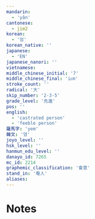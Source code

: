 ```yaml
---
mandarin:
  - 'yǎn'
cantonese:
  - jim2
korean:
  - '엄'
korean_native: ''
japanese:
  - 'EN'
japanese_nanori: ''
vietnamese:
middle_chinese_initial: 'ʔ'
middle_chinese_final: 'iᴇm'
stroke_count: ''
radical: '大'
skip_number: '2-3-5'
grade_level: '先進'
pos: ''
english:
  - 'castrated person'
  - 'feeble person'
羅馬字: 'yem'
韓文: '염'
joyo_level: ''
hsk_level: ''
hanmun_edu_level: ''
danayo_id: 7265
mc_id: 2214
graphemic_classification: '會意'
stand_in: '奄人'
aliases:
---
```


# Notes
